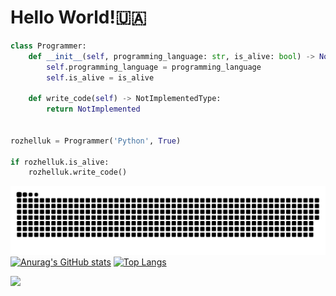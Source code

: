 # Hello World!🇺🇦

```python
class Programmer:
    def __init__(self, programming_language: str, is_alive: bool) -> None:
        self.programming_language = programming_language
        self.is_alive = is_alive

    def write_code(self) -> NotImplementedType:
        return NotImplemented


rozhelluk = Programmer('Python', True)

if rozhelluk.is_alive:
    rozhelluk.write_code()
```

![snake gif](https://github.com/rozhelluk/rozhelluk/blob/output/github-contribution-grid-snake-dark.svg)
[![Anurag's GitHub stats](https://github-readme-stats.vercel.app/api?username=rozhelluk&theme=dark)](https://github.com/anuraghazra/github-readme-stats)
[![Top Langs](https://github-readme-stats.vercel.app/api/top-langs/?username=rozhelluk&theme=dark&hide_rank=false)](https://github.com/anuraghazra/github-readme-stats)

[![](https://gist.githubusercontent.com/rozhelluk/3e98e0138ac9fe0b509065975b1a2d8f/raw/github-snake.svg)](https://github.com/rozhelluk)
